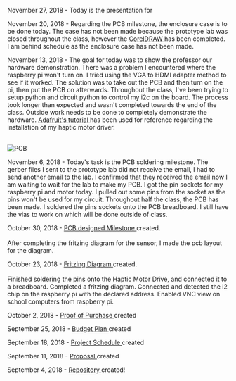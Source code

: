 November 27, 2018 - Today is the presentation for 

November 20, 2018 - Regarding the PCB milestone, the enclosure case is to be done today. The case has not been made because the prototype lab was closed throughout the class, however the
<a href="https://github.com/JordanPulido/HapticMotorDrive/blob/master/documentation/EnclosurePi2CaseX6.pdf"> CorelDRAW </a> has been completed. I am behind schedule as the enclosure case has not been made.

November 13, 2018 - The goal for today was to show the professor our hardware demonstration. There was a problem I encountered where the raspberry pi won't turn on. I tried using the VGA to HDMI adapter method to see if it worked. The solution was to take out the PCB and then turn on the pi, then put the PCB on afterwards. Throughout the class, I've been trying to setup python and circuit python to control my i2c on the board. The process took longer than expected and wasn't completed towards the end of the class. Outside work needs to be done to completely demonstrate the hardware. <a href ="https://learn.adafruit.com/adafruit-drv2605-haptic-controller-breakout/python-circuitpython"> Adafruit's tutorial </a> has been used for reference regarding the installation of my haptic motor driver. <br> <br>

![PCB](https://github.com/JordanPulido/HapticMotorDrive/blob/master/documentation/PCB%20Milestone.jpg)

November 6, 2018 - Today's task is the PCB soldering milestone. The gerber files I sent to the prototype lab did not receive the email, I had to send another email to the lab. I confirmed that they received the email now I am waiting to wait for the lab to make my PCB. I got the pin sockets for my raspberry pi and motor today. I pulled out some pins from the socket as the pins won't be used for my circuit. Throughout half the class, the PCB has been made. I soldered the pins sockets onto the PCB breadboard. I still have the vias to work on which will be done outside of class.

October 30, 2018 -
<a href="https://github.com/JordanPulido/HapticMotorDrive/blob/master/documentation/HapticMotorDriver_pcb.png"> PCB designed Milestone </a> created. <br> <br> After completing the fritzing diagram for the sensor, I made the pcb layout for the diagram.

October 23, 2018 -
<a href="https://github.com/JordanPulido/HapticMotorDrive/blob/master/documentation/Fritzing.pdf"> Fritzing Diagram </a> created. <br><br>Finished soldering the pins onto the Haptic Motor Drive, and connected it to a breadboard. Completed a fritzing diagram. Connected and detected the i2 chip on the raspberry pi with the declared address. Enabled VNC view on school computers from raspberry pi.

October 2, 2018 -
<a href="https://github.com/JordanPulido/HapticMotorDrive/blob/master/documentation/JordanBudgetProof.pdf"> Proof of Purchase </a> created

September 25, 2018 -
<a href="https://github.com/JordanPulido/HapticMotorDrive/blob/master/documentation/JordanBudget.pdf"> Budget Plan </a> created

September 18, 2018 -
<a href="https://github.com/JordanPulido/HapticMotorDrive/blob/master/documentation/JordanProjectSchedule.pdf"> Project Schedule </a> created

September 11, 2018 -
<a href="https://github.com/JordanPulido/HapticMotorDrive/blob/master/documentation/JordanProposal.pdf"> Proposal </a> created

September 4, 2018 - 
<a href="https://github.com/JordanPulido/HapticMotorDrive.git"> Repository </a> created!
